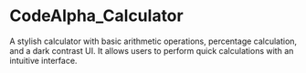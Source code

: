 # CodeAlpha_Calculator
A stylish calculator with basic arithmetic operations, percentage calculation, and a dark contrast UI. It allows users to perform quick calculations with an intuitive interface.
